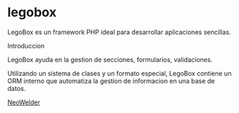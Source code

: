 legobox
=======

LegoBox es un framework PHP ideal para desarrollar aplicaciones sencillas.

Introduccion

LegoBox ayuda en la gestion de secciones, formularios, validaciones.

Utilizando un sistema de clases y un formato especial, LegoBox contiene un ORM interno que automatiza la gestion de informacion en una base de datos.

<a href='http://neowelder.com/'>NeoWelder</a>
